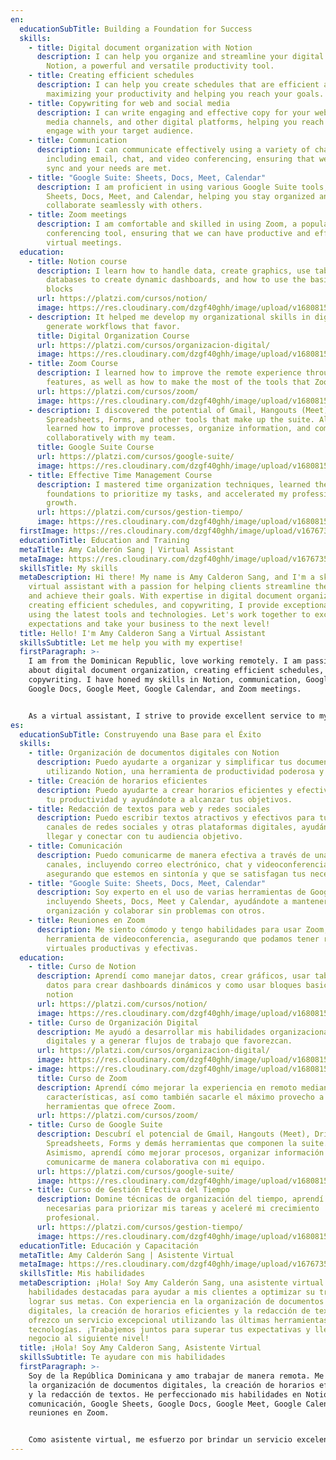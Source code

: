 ```yaml
---
en:
  educationSubTitle: Building a Foundation for Success
  skills:
    - title: Digital document organization with Notion
      description: I can help you organize and streamline your digital documents using
        Notion, a powerful and versatile productivity tool.
    - title: Creating efficient schedules
      description: I can help you create schedules that are efficient and effective,
        maximizing your productivity and helping you reach your goals.
    - title: Copywriting for web and social media
      description: I can write engaging and effective copy for your website, social
        media channels, and other digital platforms, helping you reach and
        engage with your target audience.
    - title: Communication
      description: I can communicate effectively using a variety of channels,
        including email, chat, and video conferencing, ensuring that we stay in
        sync and your needs are met.
    - title: "Google Suite: Sheets, Docs, Meet, Calendar"
      description: I am proficient in using various Google Suite tools, including
        Sheets, Docs, Meet, and Calendar, helping you stay organized and
        collaborate seamlessly with others.
    - title: Zoom meetings
      description: I am comfortable and skilled in using Zoom, a popular video
        conferencing tool, ensuring that we can have productive and effective
        virtual meetings.
  education:
    - title: Notion course
      description: I learn how to handle data, create graphics, use tables and
        databases to create dynamic dashboards, and how to use the basics notion
        blocks
      url: https://platzi.com/cursos/notion/
      image: https://res.cloudinary.com/dzgf40ghh/image/upload/v1680815884/notion-badge_arrpjp.jpg
    - description: It helped me develop my organizational skills in digital media and
        generate workflows that favor.
      title: Digital Organization Course
      url: https://platzi.com/cursos/organizacion-digital/
      image: https://res.cloudinary.com/dzgf40ghh/image/upload/v1680815884/organizacion-digital-badge_xh3xe4.png
    - title: Zoom Course
      description: I learned how to improve the remote experience through Zoom and its
        features, as well as how to make the most of the tools that Zoom offers.
      url: https://platzi.com/cursos/zoom/
      image: https://res.cloudinary.com/dzgf40ghh/image/upload/v1680815884/zoom-badge_yazayb.png
    - description: I discovered the potential of Gmail, Hangouts (Meet), Drive, Docs,
        Spreadsheets, Forms, and other tools that make up the suite. Also, I
        learned how to improve processes, organize information, and communicate
        collaboratively with my team.
      title: Google Suite Course
      url: https://platzi.com/cursos/google-suite/
      image: https://res.cloudinary.com/dzgf40ghh/image/upload/v1680815884/google-suite_somb6f.png
    - title: Effective Time Management Course
      description: I mastered time organization techniques, learned the necessary
        foundations to prioritize my tasks, and accelerated my professional
        growth.
      url: https://platzi.com/cursos/gestion-tiempo/
      image: https://res.cloudinary.com/dzgf40ghh/image/upload/v1680815884/gestion-tiempo_xdcty4.png
  firstImage: https://res.cloudinary.com/dzgf40ghh/image/upload/v1676735460/pexels-polina-zimmerman-3747447_vjcfio.jpg
  educationTitle: Education and Training
  metaTitle: Amy Calderón Sang | Virtual Assistant
  metaImage: https://res.cloudinary.com/dzgf40ghh/image/upload/v1676735460/pexels-polina-zimmerman-3747447_vjcfio.jpg
  skillsTitle: My skills
  metaDescription: Hi there! My name is Amy Calderon Sang, and I'm a skilled
    virtual assistant with a passion for helping clients streamline their work
    and achieve their goals. With expertise in digital document organization,
    creating efficient schedules, and copywriting, I provide exceptional service
    using the latest tools and technologies. Let's work together to exceed your
    expectations and take your business to the next level!
  title: Hello! I'm Amy Calderon Sang a Virtual Assistant
  skillsSubtitle: Let me help you with my expertise!
  firstParagraph: >-
    I am from the Dominican Republic, love working remotely. I am passionate
    about digital document organization, creating efficient schedules, and
    copywriting. I have honed my skills in Notion, communication, Google Sheets,
    Google Docs, Google Meet, Google Calendar, and Zoom meetings.


    As a virtual assistant, I strive to provide excellent service to my clients, helping them streamline their work and achieve their goals. I pride myself on providing excellent service to my clients and staying up-to-date with the latest technologies and tools in my field. Whether it's streamlining workflow processes or creating effective copy, I aim to deliver results that exceed my client's expectations.
es:
  educationSubTitle: Construyendo una Base para el Éxito
  skills:
    - title: Organización de documentos digitales con Notion
      description: Puedo ayudarte a organizar y simplificar tus documentos digitales
        utilizando Notion, una herramienta de productividad poderosa y versátil.
    - title: Creación de horarios eficientes
      description: Puedo ayudarte a crear horarios eficientes y efectivos, maximizando
        tu productividad y ayudándote a alcanzar tus objetivos.
    - title: Redacción de textos para web y redes sociales
      description: Puedo escribir textos atractivos y efectivos para tu sitio web,
        canales de redes sociales y otras plataformas digitales, ayudándote a
        llegar y conectar con tu audiencia objetivo.
    - title: Comunicación
      description: Puedo comunicarme de manera efectiva a través de una variedad de
        canales, incluyendo correo electrónico, chat y videoconferencias,
        asegurando que estemos en sintonía y que se satisfagan tus necesidades.
    - title: "Google Suite: Sheets, Docs, Meet, Calendar"
      description: Soy experto en el uso de varias herramientas de Google Suite,
        incluyendo Sheets, Docs, Meet y Calendar, ayudándote a mantener la
        organización y colaborar sin problemas con otros.
    - title: Reuniones en Zoom
      description: Me siento cómodo y tengo habilidades para usar Zoom, una popular
        herramienta de videoconferencia, asegurando que podamos tener reuniones
        virtuales productivas y efectivas.
  education:
    - title: Curso de Notion
      description: Aprendí como manejar datos, crear gráficos, usar tablas y bases de
        datos para crear dashboards dinámicos y como usar bloques basicos de
        notion
      url: https://platzi.com/cursos/notion/
      image: https://res.cloudinary.com/dzgf40ghh/image/upload/v1680815884/notion-badge_arrpjp.jpg
    - title: Curso de Organización Digital
      description: Me ayudó a desarrollar mis habilidades organizacionales en medios
        digitales y a generar flujos de trabajo que favorezcan.
      url: https://platzi.com/cursos/organizacion-digital/
      image: https://res.cloudinary.com/dzgf40ghh/image/upload/v1680815884/organizacion-digital-badge_xh3xe4.png
    - image: https://res.cloudinary.com/dzgf40ghh/image/upload/v1680815884/zoom-badge_yazayb.png
      title: Curso de Zoom
      description: Aprendí cómo mejorar la experiencia en remoto mediante Zoom y sus
        características, así como también sacarle el máximo provecho a las
        herramientas que ofrece Zoom.
      url: https://platzi.com/cursos/zoom/
    - title: Curso de Google Suite
      description: Descubrí el potencial de Gmail, Hangouts (Meet), Drive, Docs,
        Spreadsheets, Forms y demás herramientas que componen la suite.
        Asimismo, aprendí cómo mejorar procesos, organizar información y
        comunicarme de manera colaborativa con mi equipo.
      url: https://platzi.com/cursos/google-suite/
      image: https://res.cloudinary.com/dzgf40ghh/image/upload/v1680815884/google-suite_somb6f.jpg
    - title: Curso de Gestión Efectiva del Tiempo
      description: Domine técnicas de organización del tiempo, aprendí las bases
        necesarias para priorizar mis tareas y aceleré mi crecimiento
        profesional.
      url: https://platzi.com/cursos/gestion-tiempo/
      image: https://res.cloudinary.com/dzgf40ghh/image/upload/v1680815884/gestion-tiempo_xdcty4.png
  educationTitle: Educación y Capacitación
  metaTitle: Amy Calderón Sang | Asistente Virtual
  metaImage: https://res.cloudinary.com/dzgf40ghh/image/upload/v1676735460/pexels-polina-zimmerman-3747447_vjcfio.jpg
  skillsTitle: Mis habilidades
  metaDescription: ¡Hola! Soy Amy Calderón Sang, una asistente virtual con
    habilidades destacadas para ayudar a mis clientes a optimizar su trabajo y
    lograr sus metas. Con experiencia en la organización de documentos
    digitales, la creación de horarios eficientes y la redacción de textos,
    ofrezco un servicio excepcional utilizando las últimas herramientas y
    tecnologías. ¡Trabajemos juntos para superar tus expectativas y llevar tu
    negocio al siguiente nivel!
  title: ¡Hola! Soy Amy Calderon Sang, Asistente Virtual
  skillsSubtitle: Te ayudare con mis habilidades
  firstParagraph: >-
    Soy de la República Dominicana y amo trabajar de manera remota. Me apasiona
    la organización de documentos digitales, la creación de horarios eficientes
    y la redacción de textos. He perfeccionado mis habilidades en Notion,
    comunicación, Google Sheets, Google Docs, Google Meet, Google Calendar y
    reuniones en Zoom.


    Como asistente virtual, me esfuerzo por brindar un servicio excelente a mis clientes, ayudándolos a optimizar su trabajo y alcanzar sus metas. Me enorgullezco de proporcionar un servicio excepcional y mantenerme actualizada en las últimas tecnologías y herramientas de mi campo. Ya sea optimizando procesos de trabajo o creando copias efectivas, mi objetivo es brindar resultados que superen las expectativas de mis clientes.
---
```

